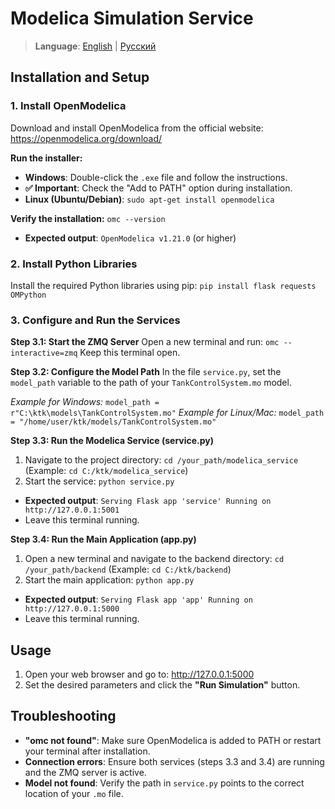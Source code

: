 # Modelica Simulation Service

> **Language**: [English](README.md) | [Русский](README.ru.md)

## Installation and Setup

### 1. Install OpenModelica
Download and install OpenModelica from the official website: https://openmodelica.org/download/

**Run the installer:**
- **Windows**: Double-click the `.exe` file and follow the instructions.
- **✅ Important**: Check the "Add to PATH" option during installation.
- **Linux (Ubuntu/Debian)**: `sudo apt-get install openmodelica`

**Verify the installation:** `omc --version`
- **Expected output**: `OpenModelica v1.21.0` (or higher)

### 2. Install Python Libraries
Install the required Python libraries using pip: `pip install flask requests OMPython`

### 3. Configure and Run the Services

**Step 3.1: Start the ZMQ Server**
Open a new terminal and run: `omc --interactive=zmq`
Keep this terminal open.

**Step 3.2: Configure the Model Path**
In the file `service.py`, set the `model_path` variable to the path of your `TankControlSystem.mo` model.

*Example for Windows:* `model_path = r"C:\ktk\models\TankControlSystem.mo"`
*Example for Linux/Mac:* `model_path = "/home/user/ktk/models/TankControlSystem.mo"`

**Step 3.3: Run the Modelica Service (service.py)**
1. Navigate to the project directory: `cd /your_path/modelica_service` (Example: `cd C:/ktk/modelica_service`)
2. Start the service: `python service.py`
- **Expected output**: `Serving Flask app 'service' Running on http://127.0.0.1:5001`
- Leave this terminal running.

**Step 3.4: Run the Main Application (app.py)**
1. Open a new terminal and navigate to the backend directory: `cd /your_path/backend` (Example: `cd C:/ktk/backend`)
2. Start the main application: `python app.py`
- **Expected output**: `Serving Flask app 'app' Running on http://127.0.0.1:5000`
- Leave this terminal running.

## Usage
1. Open your web browser and go to: http://127.0.0.1:5000
2. Set the desired parameters and click the **"Run Simulation"** button.


## Troubleshooting
- **"omc not found"**: Make sure OpenModelica is added to PATH or restart your terminal after installation.
- **Connection errors**: Ensure both services (steps 3.3 and 3.4) are running and the ZMQ server is active.
- **Model not found**: Verify the path in `service.py` points to the correct location of your `.mo` file.
